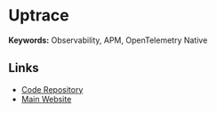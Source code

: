 # Uptrace

**Keywords:** Observability, APM, OpenTelemetry Native

## Links

- [Code Repository](https://github.com/uptrace/uptrace)
- [Main Website](https://uptrace.dev)
